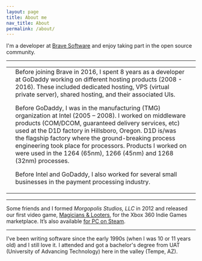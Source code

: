 ```yaml
---
layout: page
title: About me
nav_title: About
permalink: /about/
---
```


I'm a developer at [Brave Software](https://brave.com) and enjoy taking part in the open source community.

-----

<table id="about-me">
  <tr>
    <td>
      <div class="badge badge-godaddy"></div>
    </td>
    <td>
<div markdown="1">
  Before joining Brave in 2016, I spent 8 years as a developer at GoDaddy working on different hosting products (2008 - 2016). These included dedicated hosting, VPS (virtual private server), shared hosting, and their associated UIs.

  Before GoDaddy, I was in the manufacturing (TMG) organization at Intel (2005 – 2008). I worked on middleware products (COM/DCOM, guaranteed delivery services, etc) used at the D1D factory in Hillsboro, Oregon. D1D is/was the flagship factory where the ground-breaking process engineering took place for processors. Products I worked on were used in the 1264 (65nm), 1266 (45nm) and 1268 (32nm) processes.

  Before Intel and GoDaddy, I also worked for several small businesses in the payment processing industry.
</div>
    </td>
    <td>
      <div class="badge badge-intel"></div>
    </td>
  </tr>
</table>

-----

Some friends and I formed *Morgopolis Studios, LLC* in 2012 and released our first video game, [Magicians &amp; Looters](http://mal-game.com/), for the Xbox 360 Indie Games marketplace. It’s also available [for PC on Steam](https://store.steampowered.com/app/284180/Magicians__Looters/).

-----

I’ve been writing software since the early 1990s (when I was 10 or 11 years old) and I still love it. I attended and got a bachelor's degree from UAT (University of Advancing Technology) here in the valley (Tempe, AZ).
